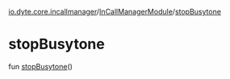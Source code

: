 [io.dyte.core.incallmanager](../index.md)/[InCallManagerModule](index.md)/[stopBusytone](stop-busytone.md)

# stopBusytone


fun [stopBusytone](stop-busytone.md)()
